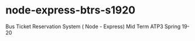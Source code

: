 # node-express-btrs-s1920
Bus Ticket Reservation System ( Node - Express) Mid Term ATP3 Spring 19-20
